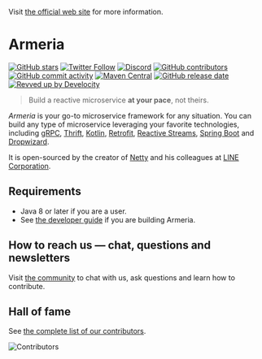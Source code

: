 Visit [the official web site](https://armeria.dev/) for more information.

# Armeria

[![GitHub stars](https://img.shields.io/github/stars/line/armeria.svg?style=social)](https://github.com/line/armeria)
[![Twitter Follow](https://img.shields.io/twitter/follow/armeria_project.svg?label=Follow)](https://twitter.com/armeria_project)
[![Discord](https://img.shields.io/badge/chat-on%20Discord-brightgreen.svg?style=social&logo=discord)](https://armeria.dev/s/discord)
[![GitHub contributors](https://img.shields.io/github/contributors/line/armeria.svg)](https://github.com/line/armeria/contributors)
[![GitHub commit activity](https://img.shields.io/github/commit-activity/m/line/armeria.svg?label=commits)](https://github.com/line/armeria/pulse)
[![Maven Central](https://img.shields.io/maven-central/v/com.linecorp.armeria/armeria.svg?label=version)](https://search.maven.org/search?q=g:com.linecorp.armeria%20AND%20a:armeria)
[![GitHub release date](https://img.shields.io/github/release-date/line/armeria.svg?label=release)](https://github.com/line/armeria/commits)
[![Revved up by Develocity](https://img.shields.io/badge/Revved%20up%20by-Develocity-06A0CE?logo=Gradle&labelColor=02303A)](https://ge.armeria.dev/scans)


> Build a reactive microservice **at your pace**, not theirs.

_Armeria_ is your go-to microservice framework for any situation. You can build any type of
microservice leveraging your favorite technologies, including [gRPC](https://grpc.io/),
[Thrift](https://thrift.apache.org/), [Kotlin](https://kotlinlang.org/),
[Retrofit](https://square.github.io/retrofit/), [Reactive Streams](https://www.reactive-streams.org/),
[Spring Boot](https://spring.io/projects/spring-boot) and [Dropwizard](https://www.dropwizard.io/).

It is open-sourced by the creator of [Netty](https://netty.io/) and his colleagues at
[LINE Corporation](https://engineering.linecorp.com/en/).

## Requirements

- Java 8 or later if you are a user.
- See [the developer guide](https://armeria.dev/community/developer-guide/) if you are building Armeria.

## How to reach us — chat, questions and newsletters

Visit [the community](https://armeria.dev/community/) to chat with us, ask questions and learn how to contribute.

## Hall of fame

See [the complete list of our contributors](https://github.com/line/armeria/contributors).

<img
  src="https://opencollective.com/armeria/contributors.svg?width=890&button=false"
  title="Contributors"
  alt="Contributors"
/>
